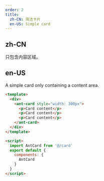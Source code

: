 ```yaml
---
order: 2
title:
  zh-CN: 简洁卡片
  en-US: Simple card
---
```


## zh-CN

只包含内容区域。

## en-US

A simple card only containing a content area.

```` html
<template>
  <div>
    <ant-card style="width: 300px">
      <p>Card content</p>
      <p>Card content</p>
      <p>Card content</p>
    </ant-card>
  </div>
</template>

<script>
  import AntCard from '@/card'
  export default {
    components: {
      AntCard
    }
  }
</script>
````

